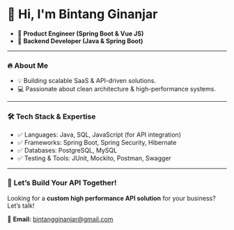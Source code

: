 # 👋 Hi, I'm Bintang Ginanjar  
- 🚀 **Product Engineer (Spring Boot & Vue JS)**
- 🚀 **Backend Developer (Java & Spring Boot)** 

---

### 🔥 About Me  
- 💡 Building scalable SaaS & API-driven solutions.  
- 💻 Passionate about clean architecture & high-performance systems.

---

### 🛠️ **Tech Stack & Expertise**  

- ✅ Languages: Java, SQL, JavaScript (for API integration)
- ✅ Frameworks: Spring Boot, Spring Security, Hibernate
- ✅ Databases: PostgreSQL, MySQL
- ✅ Testing & Tools: JUnit, Mockito, Postman, Swagger

---

### 🚀 **Let’s Build Your API Together!**  

Looking for a **custom high performance API solution** for your business? Let’s talk!  

📩 **Email:** bintangginanjar@gmail.com
<!--
**bintangginanjar/bintangginanjar** is a ✨ _special_ ✨ repository because its `README.md` (this file) appears on your GitHub profile.

Here are some ideas to get you started:

- 🔭 I’m currently working on ...
- 🌱 I’m currently learning ...
- 👯 I’m looking to collaborate on ...
- 🤔 I’m looking for help with ...
- 💬 Ask me about ...
- 📫 How to reach me: ...
- 😄 Pronouns: ...
- ⚡ Fun fact: ...
-->
